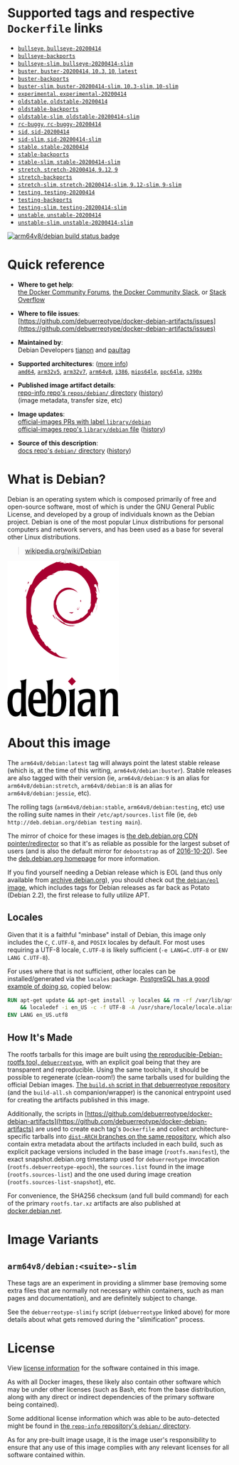 <!--

********************************************************************************

WARNING:

    DO NOT EDIT "debian/README.md"

    IT IS AUTO-GENERATED

    (from the other files in "debian/" combined with a set of templates)

********************************************************************************

-->

# Supported tags and respective `Dockerfile` links

-	[`bullseye`, `bullseye-20200414`](https://github.com/debuerreotype/docker-debian-artifacts/blob/c92fce95b96762dca388b4af201f8404c8922c92/bullseye/Dockerfile)
-	[`bullseye-backports`](https://github.com/debuerreotype/docker-debian-artifacts/blob/c92fce95b96762dca388b4af201f8404c8922c92/bullseye/backports/Dockerfile)
-	[`bullseye-slim`, `bullseye-20200414-slim`](https://github.com/debuerreotype/docker-debian-artifacts/blob/c92fce95b96762dca388b4af201f8404c8922c92/bullseye/slim/Dockerfile)
-	[`buster`, `buster-20200414`, `10.3`, `10`, `latest`](https://github.com/debuerreotype/docker-debian-artifacts/blob/c92fce95b96762dca388b4af201f8404c8922c92/buster/Dockerfile)
-	[`buster-backports`](https://github.com/debuerreotype/docker-debian-artifacts/blob/c92fce95b96762dca388b4af201f8404c8922c92/buster/backports/Dockerfile)
-	[`buster-slim`, `buster-20200414-slim`, `10.3-slim`, `10-slim`](https://github.com/debuerreotype/docker-debian-artifacts/blob/c92fce95b96762dca388b4af201f8404c8922c92/buster/slim/Dockerfile)
-	[`experimental`, `experimental-20200414`](https://github.com/debuerreotype/docker-debian-artifacts/blob/c92fce95b96762dca388b4af201f8404c8922c92/experimental/Dockerfile)
-	[`oldstable`, `oldstable-20200414`](https://github.com/debuerreotype/docker-debian-artifacts/blob/c92fce95b96762dca388b4af201f8404c8922c92/oldstable/Dockerfile)
-	[`oldstable-backports`](https://github.com/debuerreotype/docker-debian-artifacts/blob/c92fce95b96762dca388b4af201f8404c8922c92/oldstable/backports/Dockerfile)
-	[`oldstable-slim`, `oldstable-20200414-slim`](https://github.com/debuerreotype/docker-debian-artifacts/blob/c92fce95b96762dca388b4af201f8404c8922c92/oldstable/slim/Dockerfile)
-	[`rc-buggy`, `rc-buggy-20200414`](https://github.com/debuerreotype/docker-debian-artifacts/blob/c92fce95b96762dca388b4af201f8404c8922c92/rc-buggy/Dockerfile)
-	[`sid`, `sid-20200414`](https://github.com/debuerreotype/docker-debian-artifacts/blob/c92fce95b96762dca388b4af201f8404c8922c92/sid/Dockerfile)
-	[`sid-slim`, `sid-20200414-slim`](https://github.com/debuerreotype/docker-debian-artifacts/blob/c92fce95b96762dca388b4af201f8404c8922c92/sid/slim/Dockerfile)
-	[`stable`, `stable-20200414`](https://github.com/debuerreotype/docker-debian-artifacts/blob/c92fce95b96762dca388b4af201f8404c8922c92/stable/Dockerfile)
-	[`stable-backports`](https://github.com/debuerreotype/docker-debian-artifacts/blob/c92fce95b96762dca388b4af201f8404c8922c92/stable/backports/Dockerfile)
-	[`stable-slim`, `stable-20200414-slim`](https://github.com/debuerreotype/docker-debian-artifacts/blob/c92fce95b96762dca388b4af201f8404c8922c92/stable/slim/Dockerfile)
-	[`stretch`, `stretch-20200414`, `9.12`, `9`](https://github.com/debuerreotype/docker-debian-artifacts/blob/c92fce95b96762dca388b4af201f8404c8922c92/stretch/Dockerfile)
-	[`stretch-backports`](https://github.com/debuerreotype/docker-debian-artifacts/blob/c92fce95b96762dca388b4af201f8404c8922c92/stretch/backports/Dockerfile)
-	[`stretch-slim`, `stretch-20200414-slim`, `9.12-slim`, `9-slim`](https://github.com/debuerreotype/docker-debian-artifacts/blob/c92fce95b96762dca388b4af201f8404c8922c92/stretch/slim/Dockerfile)
-	[`testing`, `testing-20200414`](https://github.com/debuerreotype/docker-debian-artifacts/blob/c92fce95b96762dca388b4af201f8404c8922c92/testing/Dockerfile)
-	[`testing-backports`](https://github.com/debuerreotype/docker-debian-artifacts/blob/c92fce95b96762dca388b4af201f8404c8922c92/testing/backports/Dockerfile)
-	[`testing-slim`, `testing-20200414-slim`](https://github.com/debuerreotype/docker-debian-artifacts/blob/c92fce95b96762dca388b4af201f8404c8922c92/testing/slim/Dockerfile)
-	[`unstable`, `unstable-20200414`](https://github.com/debuerreotype/docker-debian-artifacts/blob/c92fce95b96762dca388b4af201f8404c8922c92/unstable/Dockerfile)
-	[`unstable-slim`, `unstable-20200414-slim`](https://github.com/debuerreotype/docker-debian-artifacts/blob/c92fce95b96762dca388b4af201f8404c8922c92/unstable/slim/Dockerfile)

[![arm64v8/debian build status badge](https://img.shields.io/jenkins/s/https/doi-janky.infosiftr.net/job/multiarch/job/arm64v8/job/debian.svg?label=arm64v8/debian%20%20build%20job)](https://doi-janky.infosiftr.net/job/multiarch/job/arm64v8/job/debian/)

# Quick reference

-	**Where to get help**:  
	[the Docker Community Forums](https://forums.docker.com/), [the Docker Community Slack](http://dockr.ly/slack), or [Stack Overflow](https://stackoverflow.com/search?tab=newest&q=docker)

-	**Where to file issues**:  
	[https://github.com/debuerreotype/docker-debian-artifacts/issues](https://github.com/debuerreotype/docker-debian-artifacts/issues)

-	**Maintained by**:  
	Debian Developers [tianon](https://qa.debian.org/developer.php?login=tianon) and [paultag](https://qa.debian.org/developer.php?login=paultag)

-	**Supported architectures**: ([more info](https://github.com/docker-library/official-images#architectures-other-than-amd64))  
	[`amd64`](https://hub.docker.com/r/amd64/debian/), [`arm32v5`](https://hub.docker.com/r/arm32v5/debian/), [`arm32v7`](https://hub.docker.com/r/arm32v7/debian/), [`arm64v8`](https://hub.docker.com/r/arm64v8/debian/), [`i386`](https://hub.docker.com/r/i386/debian/), [`mips64le`](https://hub.docker.com/r/mips64le/debian/), [`ppc64le`](https://hub.docker.com/r/ppc64le/debian/), [`s390x`](https://hub.docker.com/r/s390x/debian/)

-	**Published image artifact details**:  
	[repo-info repo's `repos/debian/` directory](https://github.com/docker-library/repo-info/blob/master/repos/debian) ([history](https://github.com/docker-library/repo-info/commits/master/repos/debian))  
	(image metadata, transfer size, etc)

-	**Image updates**:  
	[official-images PRs with label `library/debian`](https://github.com/docker-library/official-images/pulls?q=label%3Alibrary%2Fdebian)  
	[official-images repo's `library/debian` file](https://github.com/docker-library/official-images/blob/master/library/debian) ([history](https://github.com/docker-library/official-images/commits/master/library/debian))

-	**Source of this description**:  
	[docs repo's `debian/` directory](https://github.com/docker-library/docs/tree/master/debian) ([history](https://github.com/docker-library/docs/commits/master/debian))

# What is Debian?

Debian is an operating system which is composed primarily of free and open-source software, most of which is under the GNU General Public License, and developed by a group of individuals known as the Debian project. Debian is one of the most popular Linux distributions for personal computers and network servers, and has been used as a base for several other Linux distributions.

> [wikipedia.org/wiki/Debian](https://en.wikipedia.org/wiki/Debian)

![logo](https://raw.githubusercontent.com/docker-library/docs/b449be7df57e9ed9086bb5821bfb5d6cdc5d67a4/debian/logo.png)

# About this image

The `arm64v8/debian:latest` tag will always point the latest stable release (which is, at the time of this writing, `arm64v8/debian:buster`). Stable releases are also tagged with their version (ie, `arm64v8/debian:9` is an alias for `arm64v8/debian:stretch`, `arm64v8/debian:8` is an alias for `arm64v8/debian:jessie`, etc).

The rolling tags (`arm64v8/debian:stable`, `arm64v8/debian:testing`, etc) use the rolling suite names in their `/etc/apt/sources.list` file (ie, `deb http://deb.debian.org/debian testing main`).

The mirror of choice for these images is [the deb.debian.org CDN pointer/redirector](https://deb.debian.org) so that it's as reliable as possible for the largest subset of users (and is also the default mirror for `debootstrap` as of [2016-10-20](https://anonscm.debian.org/cgit/d-i/debootstrap.git/commit/?id=9e8bc60ad1ccf3a25ce7890526b70059f3e770de)). See the [deb.debian.org homepage](https://deb.debian.org) for more information.

If you find yourself needing a Debian release which is EOL (and thus only available from [archive.debian.org](http://archive.debian.org)), you should check out [the `debian/eol` image](https://hub.docker.com/r/debian/eol/), which includes tags for Debian releases as far back as Potato (Debian 2.2), the first release to fully utilize APT.

## Locales

Given that it is a faithful "minbase" install of Debian, this image only includes the `C`, `C.UTF-8`, and `POSIX` locales by default. For most uses requiring a UTF-8 locale, `C.UTF-8` is likely sufficient (`-e LANG=C.UTF-8` or `ENV LANG C.UTF-8`).

For uses where that is not sufficient, other locales can be installed/generated via the `locales` package. [PostgreSQL has a good example of doing so](https://github.com/docker-library/postgres/blob/69bc540ecfffecce72d49fa7e4a46680350037f9/9.6/Dockerfile#L21-L24), copied below:

```dockerfile
RUN apt-get update && apt-get install -y locales && rm -rf /var/lib/apt/lists/* \
	&& localedef -i en_US -c -f UTF-8 -A /usr/share/locale/locale.alias en_US.UTF-8
ENV LANG en_US.utf8
```

## How It's Made

The rootfs tarballs for this image are built using [the reproducible-Debian-rootfs tool, `debuerreotype`](https://github.com/debuerreotype/debuerreotype), with an explicit goal being that they are transparent and reproducible. Using the same toolchain, it should be possible to regenerate (clean-room!) the same tarballs used for building the official Debian images. [The `build.sh` script in that debuerreotype repository](https://github.com/debuerreotype/debuerreotype/blob/master/build.sh) (and the `build-all.sh` companion/wrapper) is the canonical entrypoint used for creating the artifacts published in this image.

Additionally, the scripts in [https://github.com/debuerreotype/docker-debian-artifacts](https://github.com/debuerreotype/docker-debian-artifacts) are used to create each tag's `Dockerfile` and collect architecture-specific tarballs into [`dist-ARCH` branches on the same repository](https://github.com/debuerreotype/docker-debian-artifacts/branches), which also contain extra metadata about the artifacts included in each build, such as explicit package versions included in the base image (`rootfs.manifest`), the exact snapshot.debian.org timestamp used for `debuerreotype` invocation (`rootfs.debuerreotype-epoch`), the `sources.list` found in the image (`rootfs.sources-list`) and the one used during image creation (`rootfs.sources-list-snapshot`), etc.

For convenience, the SHA256 checksum (and full build command) for each of the primary `rootfs.tar.xz` artifacts are also published at [docker.debian.net](https://docker.debian.net/).

# Image Variants

## `arm64v8/debian:<suite>-slim`

These tags are an experiment in providing a slimmer base (removing some extra files that are normally not necessary within containers, such as man pages and documentation), and are definitely subject to change.

See the `debuerreotype-slimify` script (`debuerreotype` linked above) for more details about what gets removed during the "slimification" process.

# License

View [license information](https://www.debian.org/social_contract#guidelines) for the software contained in this image.

As with all Docker images, these likely also contain other software which may be under other licenses (such as Bash, etc from the base distribution, along with any direct or indirect dependencies of the primary software being contained).

Some additional license information which was able to be auto-detected might be found in [the `repo-info` repository's `debian/` directory](https://github.com/docker-library/repo-info/tree/master/repos/debian).

As for any pre-built image usage, it is the image user's responsibility to ensure that any use of this image complies with any relevant licenses for all software contained within.

